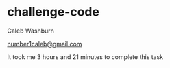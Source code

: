 # challenge-code
Caleb Washburn

number1caleb@gmail.com

It took me 3 hours and 21 minutes to complete this task
